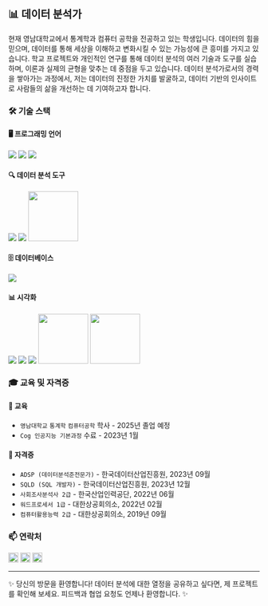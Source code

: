## 📊 데이터 분석가

현재 영남대학교에서 통계학과 컴퓨터 공학을 전공하고 있는 학생입니다. 데이터의 힘을 믿으며, 데이터를 통해 세상을 이해하고 변화시킬 수 있는 가능성에 큰 흥미를 가지고 있습니다. 학교 프로젝트와 개인적인 연구를 통해 데이터 분석의 여러 기술과 도구를 실습하며, 이론과 실제의 균형을 맞추는 데 중점을 두고 있습니다. 데이터 분석가로서의 경력을 쌓아가는 과정에서, 저는 데이터의 진정한 가치를 발굴하고, 데이터 기반의 인사이트로 사람들의 삶을 개선하는 데 기여하고자 합니다.

### 🛠 기술 스택

#### 🖥️ 프로그래밍 언어
<img src="https://img.shields.io/badge/python-3776AB?style=for-the-badge&logo=python&logoColor=white"> <img src="https://img.shields.io/badge/R-276DC3?style=for-the-badge&logo=r&logoColor=white"> <img src="https://img.shields.io/badge/java-007396?style=for-the-badge&logo=java&logoColor=white"> 

#### 🔍 데이터 분석 도구
<img src="https://img.shields.io/badge/numpy-013243?style=for-the-badge&logo=numpy&logoColor=white"> <img src="https://img.shields.io/badge/pandas-150458?style=for-the-badge&logo=pandas&logoColor=white"> <img src="https://scikit-learn.org/stable/_static/scikit-learn-logo-small.png" width="100">


#### 🗄️ 데이터베이스
<img src="https://img.shields.io/badge/mysql-4479A1?style=for-the-badge&logo=mysql&logoColor=white">

#### 📊 시각화

<img src="https://img.shields.io/badge/excel-217346?style=for-the-badge&logo=microsoftexcel&logoColor=white"> <img src="https://img.shields.io/badge/tableau-E97627?style=for-the-badge&logo=tableau&logoColor=white"> <img src="https://img.shields.io/badge/powerbi-F2C811?style=for-the-badge&logo=powerbi&logoColor=white"> <img src="https://matplotlib.org/_static/logo_light.svg" width="100">  <img src="https://seaborn.pydata.org/_static/logo-wide-lightbg.svg" width="100">

### 🎓 교육 및 자격증

#### 🏫 교육
- `영남대학교` `통계학` `컴퓨터공학` 학사 - 2025년 졸업 예정
- `Cog 인공지능 기본과정` 수료 - 2023년 1월

#### 📜 자격증
- `ADSP (데이터분석준전문가)` - 한국데이터산업진흥원, 2023년 09월
- `SQLD (SQL 개발자)` - 한국데이터산업진흥원, 2023년 12월
- `사회조사분석사 2급` - 한국산업인력공단, 2022년 06월
- `워드프로세서 1급` - 대한상공회의소, 2022년 02월
- `컴퓨터활용능력 2급` - 대한상공회의소, 2019년 09월




### 📫 연락처

[<img src="https://img.shields.io/badge/Email-D14836?style=for-the-badge&logo=gmail&logoColor=white" height="20"/>](mailto:iyoung100009@gmail.com)
[<img src="https://img.shields.io/badge/LinkedIn-0077B5?style=for-the-badge&logo=linkedin&logoColor=white" height="20"/>](https://www.linkedin.com/in/%EC%98%81%EC%A4%80-%ED%97%88-a247472a9/)
[<img src="https://img.shields.io/badge/Naver_Blog-03C75A?style=for-the-badge&logo=naver&logoColor=white" height="20"/>](https://blog.naver.com/iyoung1000)



---

✨ 당신의 방문을 환영합니다! 데이터 분석에 대한 열정을 공유하고 싶다면, 제 프로젝트를 확인해 보세요. 피드백과 협업 요청도 언제나 환영합니다. ✨
